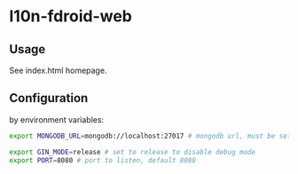 # l10n-fdroid-web

## Usage

See index.html homepage.

## Configuration

by environment variables:

```bash
export MONGODB_URL=mongodb://localhost:27017 # mongodb url, must be set

export GIN_MODE=release # set to release to disable debug mode
export PORT=8080 # port to listen, default 8080
```

